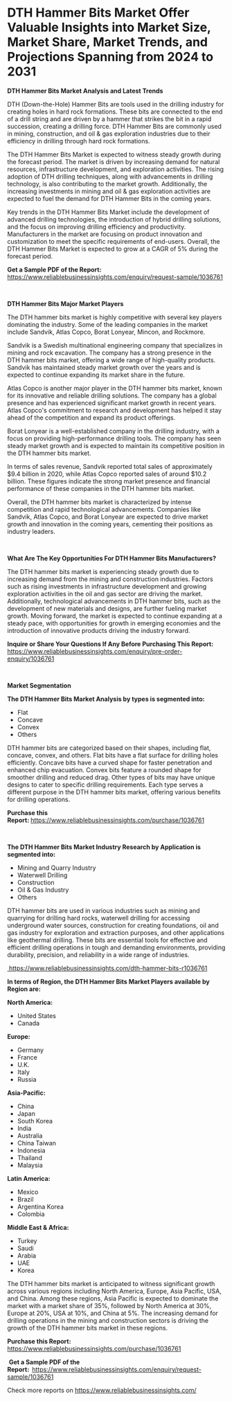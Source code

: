 <p><h1>DTH Hammer Bits Market Offer Valuable Insights into Market Size, Market Share, Market Trends, and Projections Spanning from 2024 to 2031</h1></p><p><strong>DTH Hammer Bits Market Analysis and Latest Trends</strong></p>
<p><p>DTH (Down-the-Hole) Hammer Bits are tools used in the drilling industry for creating holes in hard rock formations. These bits are connected to the end of a drill string and are driven by a hammer that strikes the bit in a rapid succession, creating a drilling force. DTH Hammer Bits are commonly used in mining, construction, and oil & gas exploration industries due to their efficiency in drilling through hard rock formations.</p><p>The DTH Hammer Bits Market is expected to witness steady growth during the forecast period. The market is driven by increasing demand for natural resources, infrastructure development, and exploration activities. The rising adoption of DTH drilling techniques, along with advancements in drilling technology, is also contributing to the market growth. Additionally, the increasing investments in mining and oil & gas exploration activities are expected to fuel the demand for DTH Hammer Bits in the coming years.</p><p>Key trends in the DTH Hammer Bits Market include the development of advanced drilling technologies, the introduction of hybrid drilling solutions, and the focus on improving drilling efficiency and productivity. Manufacturers in the market are focusing on product innovation and customization to meet the specific requirements of end-users. Overall, the DTH Hammer Bits Market is expected to grow at a CAGR of 5% during the forecast period.</p></p>
<p><strong>Get a Sample PDF of the Report:&nbsp;</strong> <a href="https://www.reliablebusinessinsights.com/enquiry/request-sample/1036761">https://www.reliablebusinessinsights.com/enquiry/request-sample/1036761</a></p>
<p>&nbsp;</p>
<p><strong>DTH Hammer Bits Major Market Players</strong></p>
<p><p>The DTH hammer bits market is highly competitive with several key players dominating the industry. Some of the leading companies in the market include Sandvik, Atlas Copco, Borat Lonyear, Mincon, and Rockmore.</p><p>Sandvik is a Swedish multinational engineering company that specializes in mining and rock excavation. The company has a strong presence in the DTH hammer bits market, offering a wide range of high-quality products. Sandvik has maintained steady market growth over the years and is expected to continue expanding its market share in the future.</p><p>Atlas Copco is another major player in the DTH hammer bits market, known for its innovative and reliable drilling solutions. The company has a global presence and has experienced significant market growth in recent years. Atlas Copco's commitment to research and development has helped it stay ahead of the competition and expand its product offerings.</p><p>Borat Lonyear is a well-established company in the drilling industry, with a focus on providing high-performance drilling tools. The company has seen steady market growth and is expected to maintain its competitive position in the DTH hammer bits market.</p><p>In terms of sales revenue, Sandvik reported total sales of approximately $9.4 billion in 2020, while Atlas Copco reported sales of around $10.2 billion. These figures indicate the strong market presence and financial performance of these companies in the DTH hammer bits market.</p><p>Overall, the DTH hammer bits market is characterized by intense competition and rapid technological advancements. Companies like Sandvik, Atlas Copco, and Borat Lonyear are expected to drive market growth and innovation in the coming years, cementing their positions as industry leaders.</p></p>
<p>&nbsp;</p>
<p><strong>What Are The Key Opportunities For DTH Hammer Bits Manufacturers?</strong></p>
<p><p>The DTH hammer bits market is experiencing steady growth due to increasing demand from the mining and construction industries. Factors such as rising investments in infrastructure development and growing exploration activities in the oil and gas sector are driving the market. Additionally, technological advancements in DTH hammer bits, such as the development of new materials and designs, are further fueling market growth. Moving forward, the market is expected to continue expanding at a steady pace, with opportunities for growth in emerging economies and the introduction of innovative products driving the industry forward.</p></p>
<p><strong>Inquire or Share Your Questions If Any Before Purchasing This Report:</strong> <a href="https://www.reliablebusinessinsights.com/enquiry/pre-order-enquiry/1036761">https://www.reliablebusinessinsights.com/enquiry/pre-order-enquiry/1036761</a></p>
<p>&nbsp;</p>
<p><strong>Market Segmentation</strong></p>
<p><strong>The DTH Hammer Bits Market Analysis by types is segmented into:</strong></p>
<p><ul><li>Flat</li><li>Concave</li><li>Convex</li><li>Others</li></ul></p>
<p><p>DTH hammer bits are categorized based on their shapes, including flat, concave, convex, and others. Flat bits have a flat surface for drilling holes efficiently. Concave bits have a curved shape for faster penetration and enhanced chip evacuation. Convex bits feature a rounded shape for smoother drilling and reduced drag. Other types of bits may have unique designs to cater to specific drilling requirements. Each type serves a different purpose in the DTH hammer bits market, offering various benefits for drilling operations.</p></p>
<p><strong>Purchase this Report:&nbsp;</strong><a href="https://www.reliablebusinessinsights.com/purchase/1036761">https://www.reliablebusinessinsights.com/purchase/1036761</a></p>
<p>&nbsp;</p>
<p><strong>The DTH Hammer Bits Market Industry Research by Application is segmented into:</strong></p>
<p><ul><li>Mining and Quarry Industry</li><li>Waterwell Drilling</li><li>Construction</li><li>Oil & Gas Industry</li><li>Others</li></ul></p>
<p><p>DTH hammer bits are used in various industries such as mining and quarrying for drilling hard rocks, waterwell drilling for accessing underground water sources, construction for creating foundations, oil and gas industry for exploration and extraction purposes, and other applications like geothermal drilling. These bits are essential tools for effective and efficient drilling operations in tough and demanding environments, providing durability, precision, and reliability in a wide range of industries.</p></p>
<p><a href="https://www.reliablebusinessinsights.com/dth-hammer-bits-r1036761">&nbsp;https://www.reliablebusinessinsights.com/dth-hammer-bits-r1036761</a></p>
<p><strong>In terms of Region, the DTH Hammer Bits Market Players available by Region are:</strong></p>
<p>
    <p> <strong> North America: </strong>
        <ul>
            <li>United States</li>
            <li>Canada</li>
        </ul>
        </p> 
    <p> <strong> Europe: </strong>
        <ul>
            <li>Germany</li>
            <li>France</li>
            <li>U.K.</li>
            <li>Italy</li>
            <li>Russia</li>
        </ul>
        </p> 
    <p> <strong> Asia-Pacific: </strong>
        <ul>
            <li>China</li>
            <li>Japan</li>
            <li>South Korea</li>
            <li>India</li>
            <li>Australia</li>
            <li>China Taiwan</li>
            <li>Indonesia</li>
            <li>Thailand</li>
            <li>Malaysia</li>
        </ul>
        </p> 
    <p> <strong> Latin America: </strong>
        <ul>
            <li>Mexico</li>
            <li>Brazil</li>
            <li>Argentina Korea</li>
            <li>Colombia</li>
        </ul>
        </p> 
    <p> <strong> Middle East & Africa: </strong>
        <ul>
            <li>Turkey</li>
            <li>Saudi</li>
            <li>Arabia</li>
            <li>UAE</li>
            <li>Korea</li>
        </ul>
    </p>
    </p>
<p><p>The DTH hammer bits market is anticipated to witness significant growth across various regions including North America, Europe, Asia Pacific, USA, and China. Among these regions, Asia Pacific is expected to dominate the market with a market share of 35%, followed by North America at 30%, Europe at 20%, USA at 10%, and China at 5%. The increasing demand for drilling operations in the mining and construction sectors is driving the growth of the DTH hammer bits market in these regions.</p></p>
<p><strong>Purchase this Report: </strong><a href="https://www.reliablebusinessinsights.com/purchase/1036761">https://www.reliablebusinessinsights.com/purchase/1036761</a></p>
<p>&nbsp;<strong>Get a Sample PDF of the Report:&nbsp;&nbsp;</strong><a href="https://www.reliablebusinessinsights.com/enquiry/request-sample/1036761">https://www.reliablebusinessinsights.com/enquiry/request-sample/1036761</a></p>
<p><strong></strong></p>
<p>Check more reports on <a href="https://www.reliablebusinessinsights.com/">https://www.reliablebusinessinsights.com/</a></p>
